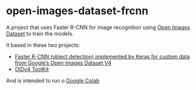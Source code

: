 # open-images-dataset-frcnn
A project that uses Faster R-CNN for image recognition using [Open Images Dataset](https://github.com/openimages/dataset) to train the models.

It based in these two projects: 
- [Faster R-CNN (object detection) implemented by Keras for custom data from Google’s Open Images Dataset V4](https://towardsdatascience.com/faster-r-cnn-object-detection-implemented-by-keras-for-custom-data-from-googles-open-images-125f62b9141a)
- [OIDv4 ToolKit](https://github.com/EscVM/OIDv4_ToolKit)

And is intended to run o [Google Colab](https://colab.research.google.com/)
